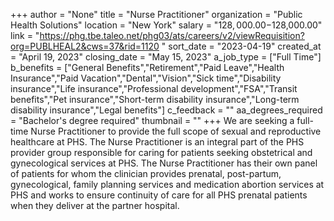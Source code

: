 +++
author = "None"
title = "Nurse Practitioner"
organization = "Public Health Solutions"
location = "New York"
salary = "$128,000.00-$128,000.00"
link = "https://phg.tbe.taleo.net/phg03/ats/careers/v2/viewRequisition?org=PUBLHEAL2&cws=37&rid=1120   "
sort_date = "2023-04-19"
created_at = "April 19, 2023"
closing_date = "May 15, 2023"
a_job_type = ["Full Time"]
b_benefits = ["General Benefits","Retirement","Paid Leave","Health Insurance","Paid Vacation","Dental","Vision","Sick time","Disability insurance","Life insurance","Professional development","FSA","Transit benefits","Pet insurance","Short-term disability insurance","Long-term disability insurance","Legal benefits"]
c_feedback = ""
aa_degrees_required = "Bachelor's degree required"
thumbnail = ""
+++
We are seeking a full-time Nurse Practitioner to provide the full scope of sexual and reproductive healthcare at PHS.  The Nurse Practitioner is an integral part of the PHS provider group responsible for caring for patients seeking obstetrical and gynecological services at PHS. The Nurse Practitioner has their own panel of patients for whom the clinician provides prenatal, post-partum, gynecological, family planning services and medication abortion services at PHS and works to ensure continuity of care for all PHS prenatal patients when they deliver at the partner hospital.